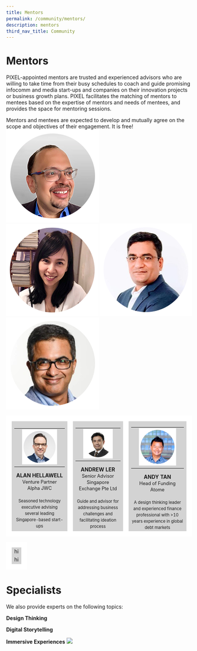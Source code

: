 ```yaml
---
title: Mentors
permalink: /community/mentors/
description: mentors
third_nav_title: Community
---
```

<h1>Mentors</h1>
PIXEL-appointed mentors are trusted and experienced advisors who are willing to take time from their busy schedules to coach and guide promising infocomm and media start-ups and companies on their innovation projects or business growth plans. PIXEL facilitates the matching of mentors to mentees based on the expertise of mentors and needs of mentees, and provides the space for mentoring sessions.

Mentors and mentees are expected to develop and mutually agree on the scope and objectives of their engagement. It is free!
![Arijit Sengupta](/images/Community/Mentors/arijit_sengupta.png)
![Gill Wang](/images/Community/Mentors/gillwang.png)
![Raghu Ganti](/images/Community/Mentors/raghuganti.png)
![Shashank Luthra](/images/Community/Mentors/shashankluthra.png)

<table>
	<tr>
		<td style="background:lightgrey; width=33%; text-align: center; border: 15px solid white; ">
			<table>
				<tr>
					<td></td>
					<td style="background:lightgrey;"><img src="/images/Community/Mentors/alan-hellawell.png"></td>
					<td></td>
				</tr>
			</table>
			<b>ALAN HELLAWELL</b>
			<br><span style="font-size:0.9em;">Venture Partner</span>
			<br><span style="font-size:0.9em;">Alpha JWC</span>
			<br><br><span style="font-size:0.8em; line-height:0.8em;">Seasoned technology executive advising several leading Singapore-based start-ups</span>
		</td>
		<td style="background:lightgrey; width=33%; text-align: center; border: 15px solid white; ">
			<table>
				<tr>
					<td></td>
					<td style="background:lightgrey;"><img src="/images/Community/Mentors/andrewler.png"></td>
					<td></td>
				</tr>
			</table>
			<b>ANDREW LER</b>
			<br><span style="font-size:0.9em;">Senior Advisor</span>
			<br><span style="font-size:0.9em;">Singapore Exchange Pte Ltd</span>
			<br><br><span style="font-size:0.8em; line-height:0.8em;">Guide and advisor for addressing business challenges and facilitating ideation process</span>
		</td>
						<td style="background:lightgrey; width=33%; text-align: center; border: 15px solid white; ">
			<table>
				<tr>
					<td></td>
					<td style="background:lightgrey;"><img src="/images/Community/Mentors/andytan.png"></td>
					<td></td>
				</tr>
			</table>
			<b>ANDY TAN</b>
			<br><span style="font-size:0.9em;">Head of Funding</span>
			<br><span style="font-size:0.9em;">Atome</span>
			<br><br><span style="font-size:0.8em; line-height:0.8em;">A design thinking leader and experienced finance professional with >10 years experience in global debt markets</span>
		</td>
	</tr>
</table>

<table>
	<tr>
		<td style="background:lightgrey; border-top: 15px solid white; border-bottom: none; border-left: 15px solid white; border-right: 15px solid white;">hi</td>
	</tr>
	<tr>
		<td style="background:lightgrey; border-top:none; border-bottom: 15px solid white; border-left: 15px solid white; border-right: 15px solid white;">hi</td>
	</tr>
</table>

<h1>Specialists</h1>
We also provide experts on the following topics:

<b>Design Thinking</b>


<b>Digital Storytelling</b>


<b>Immersive Experiences</b>
<img src="https://drive.google.com/uc?export=view&amp;id=1xyieubdgd0ouywXUg93ECBD56Rho4feC">